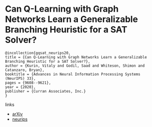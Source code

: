 # Can Q-Learning with Graph Networks Learn a Generalizable Branching Heuristic for a SAT Solver?

```
@incollection{gqsat_neurips20,
title = {Can Q-Learning with Graph Networks Learn a Generalizable Branching Heuristic for a SAT Solver?},
author = {Kurin, Vitaly and Godil, Saad and Whiteson, Shimon and Catanzaro, Bryan},
booktitle = {Advances in Neural Information Processing Systems (NeurIPS) 33},
pages = {9608--9621},
year = {2020},
publisher = {Curran Associates, Inc.}
}
```

links
- [arXiv](https://arxiv.org/abs/1909.11830)
- [neurips](https://papers.nips.cc//paper/2020/hash/6d70cb65d15211726dcce4c0e971e21c-Abstract.html)
